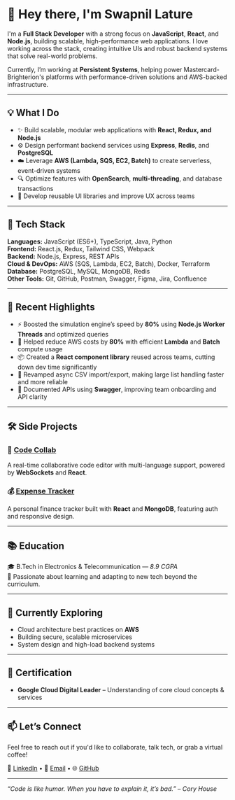 # 👋 Hey there, I'm Swapnil Lature

I'm a **Full Stack Developer** with a strong focus on **JavaScript**, **React**, and **Node.js**, building scalable, high-performance web applications. I love working across the stack, creating intuitive UIs and robust backend systems that solve real-world problems.

Currently, I’m working at **Persistent Systems**, helping power Mastercard-Brighterion's platforms with performance-driven solutions and AWS-backed infrastructure.

---

## 💡 What I Do

- ✨ Build scalable, modular web applications with **React, Redux, and Node.js**
- ⚙️ Design performant backend services using **Express**, **Redis**, and **PostgreSQL**
- ☁️ Leverage **AWS (Lambda, SQS, EC2, Batch)** to create serverless, event-driven systems
- 🔍 Optimize features with **OpenSearch**, **multi-threading**, and database transactions
- 🎨 Develop reusable UI libraries and improve UX across teams

---

## 🔧 Tech Stack

**Languages:** JavaScript (ES6+), TypeScript, Java, Python  
**Frontend:** React.js, Redux, Tailwind CSS, Webpack  
**Backend:** Node.js, Express, REST APIs  
**Cloud & DevOps:** AWS (SQS, Lambda, EC2, Batch), Docker, Terraform  
**Database:** PostgreSQL, MySQL, MongoDB, Redis  
**Other Tools:** Git, GitHub, Postman, Swagger, Figma, Jira, Confluence  

---

## 🚀 Recent Highlights

- ⚡ Boosted the simulation engine’s speed by **80%** using **Node.js Worker Threads** and optimized queries
- 💸 Helped reduce AWS costs by **80%** with efficient **Lambda** and **Batch** compute usage
- 📦 Created a **React component library** reused across teams, cutting down dev time significantly
- 🔄 Revamped async CSV import/export, making large list handling faster and more reliable
- 📘 Documented APIs using **Swagger**, improving team onboarding and API clarity

---

## 🛠️ Side Projects

### 🔗 [Code Collab](#)  
A real-time collaborative code editor with multi-language support, powered by **WebSockets** and **React**.

### 💰 [Expense Tracker](#)  
A personal finance tracker built with **React** and **MongoDB**, featuring auth and responsive design.

---

## 📚 Education

🎓 B.Tech in Electronics & Telecommunication — *8.9 CGPA*  
🧠 Passionate about learning and adapting to new tech beyond the curriculum.

---

## 🌱 Currently Exploring

- Cloud architecture best practices on **AWS**
- Building secure, scalable microservices
- System design and high-load backend systems

---

## 🧾 Certification

- **Google Cloud Digital Leader** – Understanding of core cloud concepts & services

---

## 📫 Let’s Connect

Feel free to reach out if you'd like to collaborate, talk tech, or grab a virtual coffee!

🔗 [LinkedIn](#) • 📧 [Email](#) • 🌐 [GitHub](#)

---
_“Code is like humor. When you have to explain it, it’s bad.” – Cory House_
